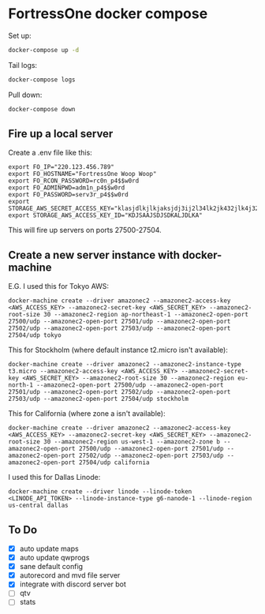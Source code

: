 # FortressOne docker compose

Set up:

```sh
docker-compose up -d
```

Tail logs:

```sh
docker-compose logs
```

Pull down:

```sh
docker-compose down
```

## Fire up a local server

Create a .env file like this:

```
export FO_IP="220.123.456.789"
export FO_HOSTNAME="FortressOne Woop Woop"
export FO_RCON_PASSWORD=rc0n_p4$$w0rd
export FO_ADMINPWD=adm1n_p4$$w0rd
export FO_PASSWORD=serv3r_p4$$w0rd
export STORAGE_AWS_SECRET_ACCESS_KEY="klasjdlkjlkjaksjdj3ij2l34lk2jk432jlk4j32"
export STORAGE_AWS_ACCESS_KEY_ID="KDJSAAJSDJSDKALJDLKA"
```

This will fire up servers on ports 27500-27504.


## Create a new server instance with docker-machine

E.G. I used this for Tokyo AWS:
```
docker-machine create --driver amazonec2 --amazonec2-access-key <AWS_ACCESS_KEY> --amazonec2-secret-key <AWS_SECRET_KEY> --amazonec2-root-size 30 --amazonec2-region ap-northeast-1 --amazonec2-open-port 27500/udp --amazonec2-open-port 27501/udp --amazonec2-open-port 27502/udp --amazonec2-open-port 27503/udp --amazonec2-open-port 27504/udp tokyo
```

This for Stockholm (where default instance t2.micro isn't available):
```
docker-machine create --driver amazonec2 --amazonec2-instance-type t3.micro --amazonec2-access-key <AWS_ACCESS_KEY> --amazonec2-secret-key <AWS_SECRET_KEY> --amazonec2-root-size 30 --amazonec2-region eu-north-1 --amazonec2-open-port 27500/udp --amazonec2-open-port 27501/udp --amazonec2-open-port 27502/udp --amazonec2-open-port 27503/udp --amazonec2-open-port 27504/udp stockholm
```

This for California (where zone a isn't available):
```
docker-machine create --driver amazonec2 --amazonec2-access-key <AWS_ACCESS_KEY> --amazonec2-secret-key <AWS_SECRET_KEY> --amazonec2-root-size 30 --amazonec2-region us-west-1 --amazonec2-zone b --amazonec2-open-port 27500/udp --amazonec2-open-port 27501/udp --amazonec2-open-port 27502/udp --amazonec2-open-port 27503/udp --amazonec2-open-port 27504/udp california
```

I used this for Dallas Linode:
```
docker-machine create --driver linode --linode-token <LINODE_API_TOKEN> --linode-instance-type g6-nanode-1 --linode-region us-central dallas
```


## To Do

- [x] auto update maps
- [x] auto update qwprogs
- [x] sane default config
- [x] autorecord and mvd file server
- [x] integrate with discord server bot
- [ ] qtv
- [ ] stats
